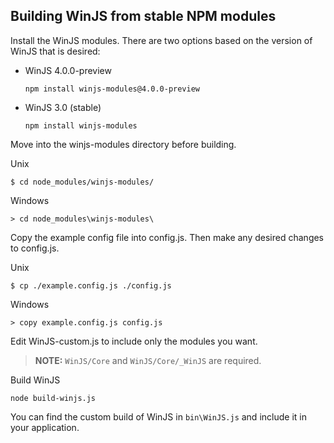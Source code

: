 ## Building WinJS from stable NPM modules

Install the WinJS modules. There are two options based on the version of WinJS that is desired:

  - WinJS 4.0.0-preview
    ```
    npm install winjs-modules@4.0.0-preview
    ```

  - WinJS 3.0 (stable)
    ```
    npm install winjs-modules
    ```

Move into the winjs-modules directory before building.

Unix
```
$ cd node_modules/winjs-modules/
```

Windows
```
> cd node_modules\winjs-modules\
```

Copy the example config file into config.js. Then make any desired changes to config.js.

Unix
```
$ cp ./example.config.js ./config.js
```

Windows
```
> copy example.config.js config.js
```

Edit WinJS-custom.js to include only the modules you want. 
> **NOTE:** `WinJS/Core` and `WinJS/Core/_WinJS` are required.

Build WinJS

```
node build-winjs.js
```

You can find the custom build of WinJS in `bin\WinJS.js` and include it in your application.

